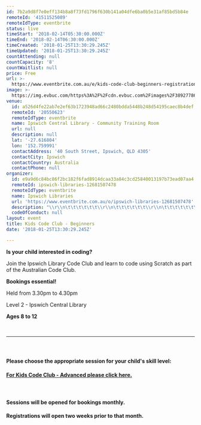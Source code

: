 ```yaml
---
id: 7b2a9d8f7e0eff134b8a8f73fd1796f630b141a04dfe6ba0b5e31af85bd5b84e
remoteId: '41511525089'
remoteIdType: eventbrite
status: live
timeStart: '2018-02-14T05:30:00.000Z'
timeEnd: '2018-02-14T06:30:00.000Z'
timeCreated: '2018-01-25T13:30:29.245Z'
timeUpdated: '2018-01-25T13:30:29.245Z'
countAttending: null
countCapacity: '8'
countWaitlist: null
price: Free
url: >-
  https://www.eventbrite.com.au/e/kids-code-club-beginners-registration-41511525089?aff=ebapi
image: >-
  https://img.evbuc.com/https%3A%2F%2Fcdn.evbuc.com%2Fimages%2F38927786%2F197127469183%2F1%2Foriginal.jpg?s=96d55e0be33a68fa3c9b069b5d551c35
venue:
  id: a526d4fe22ab7e2ef63b1723948ad66c2480bdda5448b248d54195caec8b4def
  remoteId: '20550623'
  remoteIdType: eventbrite
  name: Ipswich Central Library - Community Training Room
  url: null
  description: null
  lat: '-27.616804'
  lon: '152.759991'
  contactAddress: '40 South Street, Ipswich, QLD 4305'
  contactCity: Ipswich
  contactCountry: Australia
  contactPhone: null
organizer:
  id: e9a9d6c84bc86f2bc182f6fad8914dcaa33a84c3cd25840013197b73ead07aa4
  remoteId: ipswich-libraries-12681507478
  remoteIdType: eventbrite
  name: Ipswich Libraries
  url: 'https://www.eventbrite.com.au/o/ipswich-libraries-12681507478'
  description: "\\r\\n\t\t\t\t\t\t\\r\\n\t\t\t\t\t\t\\r\\n\t\t\t\t\t\t\\r\\n\t\t\t\t\t\t\\r\\n\t\t\t\t\t\t\\r\\n\t\t\t\t\t\t\\r\\n\t\t\t\t\t\t\\r\\n\t\t\t\t\t\t\\r\\n\t\t\t\t\t\t\\r\\n\t\t\t\t\t\t\\r\\n\t\t\t\t\t\t\\r\\n\t\t\t\t\t\t\\r\\n\t\t\t\t\t\t\\r\\n\t\t\t\t\t\t\\r\\n\t\t\t\t\t\t\\r\\n\t\t\t\t\t\t\\r\\n\t\t\t\t\t\t\\r\\n"
  codeOfConduct: null
layout: event
title: Kids Code Club - Beginners
date: '2018-01-25T13:30:29.245Z'

---
```

<P><STRONG><SPAN>Is your child interested in coding?</SPAN></STRONG></P>
<P><STRONG><SPAN></SPAN></STRONG>Join the Ipswich Library Code Club and learn to code using Scratch as part of the Australian Code Club.</P>
<P><STRONG>Bookings essential!</STRONG></P>
<P>Held from 3.30pm to 4.30pm</P>
<P>Level 2 - Ipswich Central Library</P>
<P><STRONG>Ages 8 to 12</STRONG></P>
<P><BR></P>
<HR>
<H4><BR></H4>
<H4><STRONG>Please choose the appropriate session for your child's skill level:</STRONG></H4>
<H4><A HREF="https://www.eventbrite.com.au/e/kids-code-club-advanced-registration-41512557176" TARGET="_blank" REL="noopener noreferrer noopener noreferrer"><STRONG>For Kids Code Club - Advanced please click here.</STRONG></A></H4>
<H4><BR></H4>
<H4><STRONG>Sessions will be opened for bookings monthly.</STRONG></H4>
<H4 CLASS="MsoNormal"><STRONG>Registrations will open two weeks prior to that month.</STRONG></H4>
